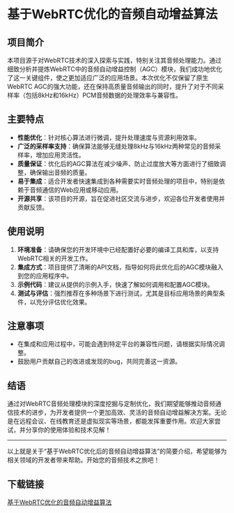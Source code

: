 # 基于WebRTC优化的音频自动增益算法

## 项目简介
本项目源于对WebRTC技术的深入探索与实践，特别关注其音频处理能力。通过细致分析并提炼WebRTC中的音频自动增益控制（AGC）模块，我们成功地优化了这一关键组件，使之更加适应广泛的应用场景。本次优化不仅保留了原生WebRTC AGC的强大功能，还在保持高质量音频输出的同时，提升了对于不同采样率（包括8kHz和16kHz）PCM音频数据的处理效率与兼容性。

## 主要特点
- **性能优化**：针对核心算法进行微调，提升处理速度与资源利用效率。
- **广泛的采样率支持**：确保算法能够无缝处理8kHz与16kHz两种常见的音频采样率，增加应用灵活性。
- **质量保证**：优化后的AGC算法在减少噪声、防止过度放大等方面进行了细致调整，确保输出音频的质量。
- **易于集成**：适合开发者快速集成到各种需要实时音频处理的项目中，特别是依赖于音频通信的Web应用或移动应用。
- **开源共享**：该项目的开源，旨在促进社区交流与进步，欢迎各位开发者使用并贡献反馈。

## 使用说明
1. **环境准备**：请确保您的开发环境中已经配置好必要的编译工具和库，以支持WebRTC相关的开发工作。
2. **集成方式**：项目提供了清晰的API文档，指导如何将此优化后的AGC模块融入到您的应用程序中。
3. **示例代码**：建议从提供的示例入手，快速了解如何调用和配置AGC模块。
4. **测试与评估**：强烈推荐在多种场景下进行测试，尤其是目标应用场景的典型条件，以充分评估优化效果。

## 注意事项
- 在集成和应用过程中，可能会遇到特定平台的兼容性问题，请根据实际情况调整。
- 鼓励用户贡献自己的改进或发现的bug，共同完善这一资源。

## 结语
通过对WebRTC音频处理模块的深度挖掘与定制优化，我们期望能够推动音频通信技术的进步，为开发者提供一个更加高效、灵活的音频自动增益解决方案。无论是在远程会议、在线教育还是虚拟现实等场景，都能发挥重要作用。欢迎大家尝试，并分享你的使用体验和技术见解！

---

以上就是关于“基于WebRTC优化后的音频自动增益算法”的简要介绍，希望能够为相关领域的开发者带来帮助。开始您的音频技术之旅吧！

## 下载链接

[基于WebRTC优化的音频自动增益算法](https://pan.quark.cn/s/ec1548d9a51b)